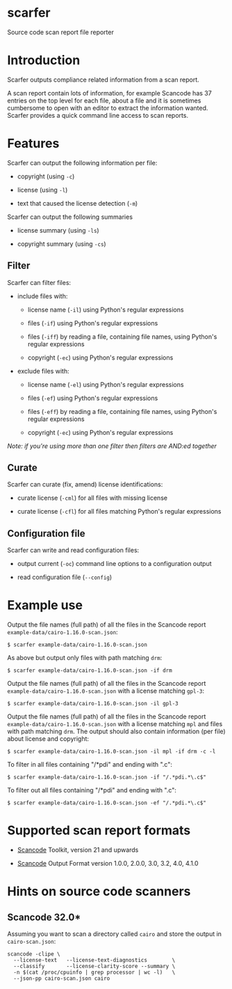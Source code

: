 # scarfer

Source code scan report file reporter

# Introduction

Scarfer outputs compliance related information from a scan report.

A scan report contain lots of information, for example Scancode has 37
entries on the top level for each file, about a file and it is
sometimes cumbersome to open with an editor to extract the information
wanted. Scarfer provides a quick command line access to scan reports.

# Features

Scarfer can output the following information per file:

* copyright (using `-c`)

* license (using `-l`)

* text that caused the license detection (`-m`)

Scarfer can output the following summaries

* license summary (using `-ls`)

* copyright summary (using `-cs`)

## Filter

Scarfer can filter files:

* include files with:

    * license name (`-il`) using Python's regular expressions

    * files (`-if`) using Python's regular expressions

    * files (`-iff`) by reading a file, containing file names, using Python's regular expressions

    * copyright (`-ec`) using Python's regular expressions

* exclude files with:

    * license name (`-el`) using Python's regular expressions

    * files (`-ef`) using Python's regular expressions

    * files (`-eff`) by reading a file, containing file names, using Python's regular expressions

    * copyright (`-ec`) using Python's regular expressions

*Note: if you're using more than one filter then filters are AND:ed together*

## Curate

Scarfer can curate (fix, amend) license identifications:

* curate license (`-cml`) for all files with missing license

* curate license (`-cfl`) for all files matching Python's regular expressions

## Configuration file

Scarfer can write and read configuration files:

* output current (`-oc`) command line options to a configuration output

* read configuration file (`--config`)

# Example use

Output the file names (full path) of all the files in the Scancode report `example-data/cairo-1.16.0-scan.json`:
```
$ scarfer example-data/cairo-1.16.0-scan.json 
```

As above but output only files with path matching `drm`:
```
$ scarfer example-data/cairo-1.16.0-scan.json -if drm
```

Output the file names (full path) of all the files in the Scancode report `example-data/cairo-1.16.0-scan.json` with a license matching `gpl-3`:
```
$ scarfer example-data/cairo-1.16.0-scan.json -il gpl-3
```

Output the file names (full path) of all the files in the Scancode report `example-data/cairo-1.16.0-scan.json` with a license matching `mpl` and files with path matching `drm`. The output should also contain information (per file) about license and copyright:
```
$ scarfer example-data/cairo-1.16.0-scan.json -il mpl -if drm -c -l 
```

To filter in all files containing "/*pdi" and ending with ".c":
```
$ scarfer example-data/cairo-1.16.0-scan.json -if "/.*pdi.*\.c$"
```

To filter out all files containing "/*pdi" and ending with ".c":
```
$ scarfer example-data/cairo-1.16.0-scan.json -ef "/.*pdi.*\.c$"
```

# Supported scan report formats

* [Scancode](https://github.com/nexB/scancode-toolkit) Toolkit, version 21 and upwards

* [Scancode](https://github.com/nexB/scancode-toolkit) Output Format version 1.0.0, 2.0.0, 3.0, 3.2, 4.0, 4.1.0

# Hints on source code scanners

## Scancode 32.0*

Assuming you want to scan a directory called `cairo` and store the output in `cairo-scan.json`:

```
scancode -clipe \
  --license-text   --license-text-diagnostics        \
  --classify       --license-clarity-score --summary \
  -n $(cat /proc/cpuinfo | grep processor | wc -l)   \
  --json-pp cairo-scan.json cairo
```



